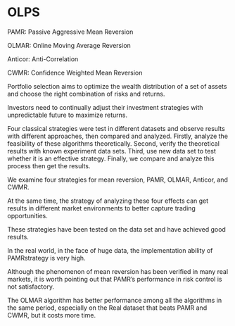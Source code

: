 # OLPS

PAMR: Passive Aggressive Mean Reversion

OLMAR: Online Moving Average Reversion

Anticor: Anti-Correlation

CWMR: Confidence Weighted Mean Reversion



Portfolio selection aims to optimize the wealth distribution of a set of assets and choose the right combination of risks and returns. 

Investors need to continually adjust their investment strategies with unpredictable future to maximize returns.

Four classical strategies were test in different datasets and observe results with different approaches, then compared and analyzed. 
Firstly, analyze the feasibility of these algorithms theoretically. 
Second, verify the theoretical results with known experiment data sets. 
Third, use new data set to test whether it is an effective strategy.
Finally, we compare and analyze this process then get the results.


We examine four strategies for mean reversion, PAMR, OLMAR, Anticor, and CWMR. 

At the same time, the strategy of analyzing these four effects can get results in different market environments to better capture trading opportunities.

These strategies have been tested on the data set and have achieved good results.

In the real world, in the face of huge data, the implementation ability of PAMRstrategy is very high. 

Although the phenomenon of mean reversion has been verified in many real markets, it is worth pointing out that PAMR’s performance in risk control is not satisfactory.

The OLMAR algorithm has better performance among all the algorithms in the same period, especially on the Real dataset that beats PAMR and CWMR, but it costs more time.
